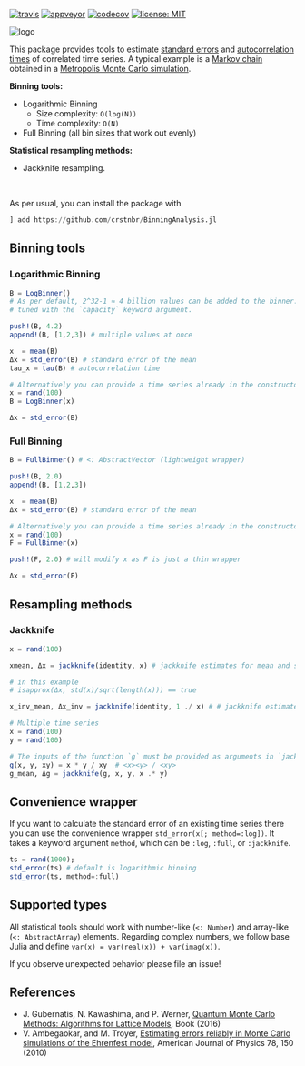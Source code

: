 [![travis][travis-img]](https://travis-ci.org/crstnbr/BinningAnalysis.jl)
[![appveyor][appveyor-img]](https://ci.appveyor.com/project/crstnbr/binninganalysis-jl/branch/master)
[![codecov][codecov-img]](http://codecov.io/github/crstnbr/BinningAnalysis.jl?branch=master)
[![license: MIT](https://img.shields.io/badge/License-MIT-yellow.svg)](https://opensource.org/licenses/MIT)
<!-- [![coveralls][coveralls-img]](https://coveralls.io/github/crstnbr/BinningAnalysis.jl?branch=master) !-->

[travis-img]: https://img.shields.io/travis/crstnbr/BinningAnalysis.jl/master.svg?label=linux
[appveyor-img]: https://img.shields.io/appveyor/ci/crstnbr/binninganalysis-jl/master.svg?label=windows
[codecov-img]: https://img.shields.io/codecov/c/github/crstnbr/BinningAnalysis.jl/master.svg?label=codecov
[coveralls-img]: https://img.shields.io/coveralls/github/crstnbr/BinningAnalysis.jl/master.svg?label=coverage

![logo](https://github.com/crstnbr/BinningAnalysis.jl/blob/master/docs/src/assets/logo_with_text.png)

This package provides tools to estimate [standard errors](https://en.wikipedia.org/wiki/Standard_error) and [autocorrelation times](https://en.wikipedia.org/wiki/Autocorrelation) of correlated time series. A typical example is a [Markov chain](https://en.wikipedia.org/wiki/Markov_chain) obtained in a [Metropolis Monte Carlo simulation](https://en.wikipedia.org/wiki/Metropolis%E2%80%93Hastings_algorithm).

**Binning tools:**

* Logarithmic Binning
  * Size complexity: `O(log(N))`
  * Time complexity: `O(N)`
* Full Binning (all bin sizes that work out evenly)

**Statistical resampling methods:**

* Jackknife resampling.

<br>

As per usual, you can install the package with

```julia
] add https://github.com/crstnbr/BinningAnalysis.jl
```

## Binning tools

### Logarithmic Binning

```julia
B = LogBinner()
# As per default, 2^32-1 ≈ 4 billion values can be added to the binner. This value can be
# tuned with the `capacity` keyword argument.

push!(B, 4.2)
append!(B, [1,2,3]) # multiple values at once

x  = mean(B)
Δx = std_error(B) # standard error of the mean
tau_x = tau(B) # autocorrelation time

# Alternatively you can provide a time series already in the constructor
x = rand(100)
B = LogBinner(x)

Δx = std_error(B)
```

<!--
# You can also get the standard error estimates for all binning levels individually.
Δxs = all_std_errors(B)

# BETA: Check whether a level has converged
has_converged(B, 3)
# This checks whether variance/N of level 2 and 3 is approximately the same.
# To be sure that the binning analysis has converged, this criterion should be
# true over multiple levels.
# Note that this criterion is generally not true close to the maximum binning
# level. Usually this is the result of the small effective sample size, rather
# than a convergence failure.
!-->

### Full Binning

```julia
B = FullBinner() # <: AbstractVector (lightweight wrapper)

push!(B, 2.0)
append!(B, [1,2,3])

x  = mean(B)
Δx = std_error(B) # standard error of the mean

# Alternatively you can provide a time series already in the constructor
x = rand(100)
F = FullBinner(x)

push!(F, 2.0) # will modify x as F is just a thin wrapper

Δx = std_error(F)
```

## Resampling methods

### Jackknife

```julia
x = rand(100)

xmean, Δx = jackknife(identity, x) # jackknife estimates for mean and standard error of <x>

# in this example
# isapprox(Δx, std(x)/sqrt(length(x))) == true

x_inv_mean, Δx_inv = jackknife(identity, 1 ./ x) # # jackknife estimates for mean and standard error of <1/x>

# Multiple time series
x = rand(100)
y = rand(100)

# The inputs of the function `g` must be provided as arguments in `jackknife`.
g(x, y, xy) = x * y / xy  # <x><y> / <xy>
g_mean, Δg = jackknife(g, x, y, x .* y)
```


## Convenience wrapper

If you want to calculate the standard error of an existing time series there you can use the convenience wrapper `std_error(x[; method=:log])`. It takes a keyword argument `method`, which can be `:log`, `:full`, or `:jackknife`.

```julia
ts = rand(1000);
std_error(ts) # default is logarithmic binning
std_error(ts, method=:full)
```


## Supported types

All statistical tools should work with number-like (`<: Number`) and array-like (`<: AbstractArray`) elements. Regarding complex numbers, we follow base Julia and define
`var(x) = var(real(x)) + var(imag(x))`.

If you observe unexpected behavior please file an issue!


## References

* J. Gubernatis, N. Kawashima, and P. Werner, [Quantum Monte Carlo Methods: Algorithms for Lattice Models](https://www.cambridge.org/core/books/quantum-monte-carlo-methods/AEA92390DA497360EEDA153CF1CEC7AC), Book (2016)
* V. Ambegaokar, and M. Troyer, [Estimating errors reliably in Monte Carlo simulations of the Ehrenfest model](http://aapt.scitation.org/doi/10.1119/1.3247985), American Journal of Physics 78, 150 (2010)
